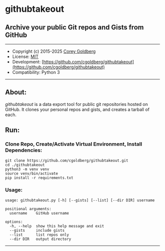 # githubtakeout

## Archive your public Git repos and Gists from GitHub

---

- Copyright (c) 2015-2025 [Corey Goldberg](https://github.com/cgoldberg)
- License: [MIT](https://opensource.org/licenses/MIT)
- Development: [https://github.com/cgoldberg/githubtakeout](https://github.com/cgoldberg/githubtakeout)
- Compatibility: Python 3

----

## About:

_githubtakeout_ is a data export tool for public git repositories hosted on GitHub.
It clones your personal repos and gists, and creates a tarball of each.

## Run:

### Clone Repo, Create/Activate Virtual Environment, Install Dependencies:

```
git clone https://github.com/cgoldberg/githubtakeout.git
cd ./githubtakeout
python3 -m venv venv
source venv/bin/activate
pip install -r requirements.txt
```

### Usage:

```
usage: githubtakeout.py [-h] [--gists] [--list] [--dir DIR] username

positional arguments:
  username    GitHub username

options:
  -h, --help  show this help message and exit
  --gists     include gists
  --list      list repos only
  --dir DIR   output directory
```

----

